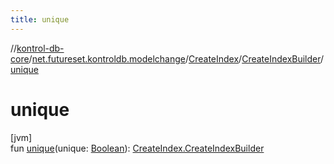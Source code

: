 ```yaml
---
title: unique
---
```

//[kontrol-db-core](../../../../index.html)/[net.futureset.kontroldb.modelchange](../../index.html)/[CreateIndex](../index.html)/[CreateIndexBuilder](index.html)/[unique](unique.html)



# unique



[jvm]\
fun [unique](unique.html)(unique: [Boolean](https://kotlinlang.org/api/latest/jvm/stdlib/kotlin/-boolean/index.html)): [CreateIndex.CreateIndexBuilder](index.html)




